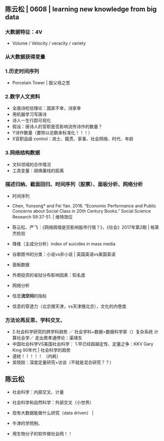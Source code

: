 ## 陈云松 | 0608 | learning new knowledge from big data
### 大数据特征：4V
* Volume / Velocity / veracity / variety

### 从大数据获得变量

### 1.历史时间序列
* Porcelain Tower | 报父母之恩

### 2.数字人文资料
* 全唐诗检验理论：国家不幸，诗家幸
* 用机器学习写唐诗 
* 诗人一生行踪可视化
* 假设：唐诗人的官职是否影响流传诗作的数量？
 * Y诗作数量（要除以总数来标准化！！！）
 * X官职品级 control：进士、籍贯、家事、社会网络、时代、年龄 

### 3.网络结构数据
* 文科领域的合作情况
* 工具变量：胡焕庸线的距离　

### 描述归纳、截面回归、时间序列（股票）、面板分析、网络分析 
* 时间序列
 * Chen, Yunsong* and Fei Yan. 2016. “Economic Performance and Public Concerns about Social Class in 20th Century Books.” Social Science Research 59:37-51. | 维特效应
 * 陈云松、严飞：《网络舆情是否影响股市行情？》，《社会》2017年第2期 | 格莱杰检验
 * 降维（主成分分析）index of suicides in mass media

* 谷歌图书的分类：小说vs非小说 | 英国英语vs美国英语  
* 面板数据
 * 外商投资的省狱分布影响因素：知名度
* 网络分析 
 * 信息**流空间**的指标
 * 信息的穿透力（北京搜天津，vs天津搜北京），文化的内卷度 


### 方法论再反思、学科交叉、 
 * 2.社会科学研究的跨学科趋势 ／ 社会学科+数据=数据科学家（）复杂系统 计算社会学／ 走出费孝通悖论：渠靖东  
 * 中国社会科学VS美国社会科学： 1.早已经超越定性、定量之争：KKV Gary King 90年代  | 社会科学的趋势
  * 道统！！！！！ （内耗）
 * 吴晓刚：深度定量研究+访谈（不就是混合研究？？）


## 陈云松
* 社会科学：内部交叉、计量
* 社会科学和自然科学：外部交叉（小世界）


* 现有大数据能做什么研究（data driven） | 
 
 
 
* 牛津的学院制、
* 用生物分子的软件做社会网！！
 
 
 
 
 
 
 
 
 
 
 
 
 
 
 
 
 
 
 
 
 
 